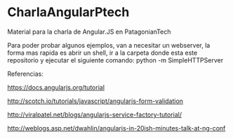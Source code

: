 CharlaAngularPtech
==================

Material para la charla de Angular.JS en PatagonianTech

Para poder probar algunos ejemplos, van a necesitar un webserver, la forma mas rapida es abrir un shell, ir a la carpeta donde esta este repositorio y ejecutar el siguiente comando: python -m SimpleHTTPServer

Referencias:

  https://docs.angularjs.org/tutorial
  
  http://scotch.io/tutorials/javascript/angularjs-form-validation
  
  http://viralpatel.net/blogs/angularjs-service-factory-tutorial/
  
  http://weblogs.asp.net/dwahlin/angularjs-in-20ish-minutes-talk-at-ng-conf
